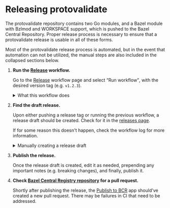 # Releasing protovalidate

The protovalidate repository contains two Go modules, and a Bazel module with
Bzlmod and WORKSPACE support, which is pushed to the Bazel Central Repository.
Proper release process is necessary to ensure that a protovalidate release is
usable in all of these forms.

Most of the protovalidate release process is automated, but in the event that
automation can not be utilized, the manual steps are also included in the
collapsed sections below.

1.  **Run the [Release] workflow.**

    Go to the [Release] workflow page and select <q>Run workflow</q>,
    with the desired version tag (e.g. `v1.2.3`).

    <details>

    <summary>What this workflow does</summary>

    This will create two release tags for the latest `main` revision:

    - `v1.2.3`: For Bazel, BCR, Go main module, etc.
    - `tools/v1.2.3`: For the Go tools module

    These tags can also be created manually. Pushing the `v1.2.3` tag should
    trigger the remaining release automation. Do not forget to create both tags
    in the event of manually cutting a release.

    Note that this workflow creates tags directly on GitHub instead of pushing
    tags up, so it will not indirectly trigger the draft release automation in
    that way. Instead, a workflow call is used. So, the creat release draft
    workflow will appear nested under the create release tag workflow as a step.

    </details>

1.  **Find the draft release.**

    Upon either pushing a release tag or running the previous workflow, a
    release draft should be created. Check for it in the [releases page].

    If for some reason this doesn't happen, check the workflow log for more
    information.

    <details>

    <summary>Manually creating a release draft</summary>

    Note that manually-created releases will not pass attestation and can not
    be pushed to the BCR.

    To manually create a release draft, run `.github/workflows/release_prep.sh`
    with the version tag (e.g. `vX.Y.Z`) as an argument, while checked out to
    the release tag/commit:

    ```
    .github/workflows/release_prep.sh v1.2.3 >release_notes.md
    ```

    This will create two files:

    - `release_notes.md`: This should be prepended to the GitHub-generated
      release notes. It contains instructions on how to include the repo with
      Bazel.
    - `protovalidate-1.2.3.tar.gz`: This should be attached to the release. It
      includes a stable tarball of the release commit for Bazel.

    </details>

1.  **Publish the release.**

    Once the release draft is created, edit it as needed, prepending any
    important notes (e.g. breaking changes), and finally, publish it.

1.  **Check [Bazel Central Registry repository] for a pull request.**

    Shortly after publishing the release, the [Publish to BCR] app should've
    created a new pull request. There may be failures in CI that need to be
    addressed.

[Release]: https://github.com/bufbuild/protovalidate/actions/workflows/release.yaml
[create release draft]: https://github.com/bufbuild/protovalidate/actions/workflows/create-release-draft.yaml
[releases page]: https://github.com/bufbuild/protovalidate/releases
[Bazel Central Registry repository]: https://github.com/bazelbuild/bazel-central-registry/pulls
[Publish to BCR]: https://github.com/apps/publish-to-bcr

